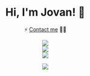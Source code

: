 
# <div align="center">Hi, I'm Jovan! 👋</div>
<p align="center">⚡ <a href="https://www.linkedin.com/in/miljkovicj/">Contact me</a> 👨‍💻</p>

<div align="center">
  <img width"48%" src="https://github-readme-stats.vercel.app/api?username=miljkovicjovan&theme=prussian&show_icons=true&hide_border=true&count_private=true" /><br/>
  <img width"48%" src="https://github-readme-streak-stats.herokuapp.com/?user=miljkovicjovan&theme=prussian&hide_border=true" /><br/>
  <img width"48%" src="https://github-readme-stats.vercel.app/api/top-langs/?username=miljkovicjovan&theme=prussian&show_icons=true&hide_border=true&layout=compact" />
</div>

<p align="center">
<img src="https://komarev.com/ghpvc/?username=miljkovicjovan&&style=flat-square" align="center" />
</p>
